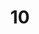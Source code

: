 ---
title: 10
category: Paint
created: 2020-02-22
image: "./images/10.jpg"
image_caption: empuje
---